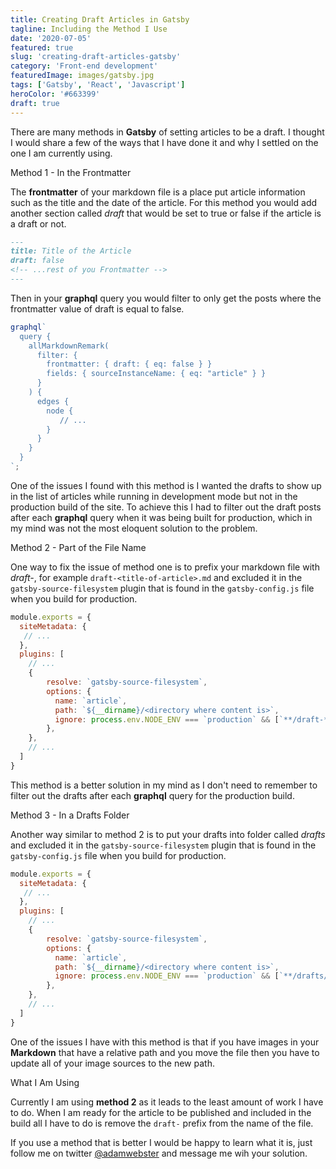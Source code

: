 ```yaml
---
title: Creating Draft Articles in Gatsby
tagline: Including the Method I Use
date: '2020-07-05'
featured: true
slug: 'creating-draft-articles-gatsby'
category: 'Front-end development'
featuredImage: images/gatsby.jpg
tags: ['Gatsby', 'React', 'Javascript']
heroColor: '#663399'
draft: true
---
```


There are many methods in **Gatsby** of setting articles to be a draft. I thought I would share a few of the ways that I have done it and why I settled on the one I am currently using.

<SectionHeader>Method 1 - In the Frontmatter</SectionHeader>

The **frontmatter** of your markdown file is a place put article information such as the title and the date of the article. For this method you would add another section called *draft* that would be set to true or false if the article is a draft or not.

```md render=true
---
title: Title of the Article 
draft: false
<!-- ...rest of you Frontmatter -->
---
```

Then in your **graphql** query you would filter to only get the posts where the frontmatter value of draft is equal to false.

```jsx
graphql`
  query {
    allMarkdownRemark(
      filter: {
        frontmatter: { draft: { eq: false } }
        fields: { sourceInstanceName: { eq: "article" } }
      }
    ) {
      edges {
        node {
           // ...
        }
      }
    }
  }
`;
```

One of the issues I found with this method is I wanted the drafts to show up in the list of articles while running in development mode but not in the production build of the site. To achieve this I had to filter out the draft posts after each **graphql** query when it was being built for production, which in my mind was not the most eloquent solution to the problem. 
 
<SectionHeader>Method 2 - Part of the File Name</SectionHeader>

One way to fix the issue of method one is to prefix your markdown file with *draft-*, for example `draft-<title-of-article>.md` and excluded it in the `gatsby-source-filesystem` plugin that is found in the `gatsby-config.js` file when you build for production.


```js 
module.exports = {
  siteMetadata: {
   // ...
  },
  plugins: [
    // ...
    {
        resolve: `gatsby-source-filesystem`,
        options: {
          name: `article`,
          path: `${__dirname}/<directory where content is>`,
          ignore: process.env.NODE_ENV === `production` && [`**/draft-*`],
        },
    },
    // ...
  ]
}
```

This method is a better solution in my mind as I don't need to remember to filter out the drafts after each  **graphql** query for the production build.

<SectionHeader>Method 3 - In a Drafts Folder</SectionHeader>

Another way similar to method 2 is to put your drafts into folder called *drafts* and excluded it in the `gatsby-source-filesystem` plugin that is found in the `gatsby-config.js` file when you build for production. 

```js 
module.exports = {
  siteMetadata: {
   // ...
  },
  plugins: [
    // ...
    {
        resolve: `gatsby-source-filesystem`,
        options: {
          name: `article`,
          path: `${__dirname}/<directory where content is>`,
          ignore: process.env.NODE_ENV === `production` && [`**/drafts/*`],
        },
    },
    // ...
  ]
}
```

One of the issues I have with this method is that if you have images in your **Markdown** that have a relative path and you move the file then you have to update all of your image sources to the new path.

<SectionHeader>What I Am Using</SectionHeader>

Currently I am using **method 2** as it leads to the least amount of work I have to do. When I am ready for the article to be published and included in the build all I have to do is remove the `draft-` prefix from the name of the file.

If you use a method that is better I would be happy to learn what it is, just follow me on twitter [@adamwebster](https://twitter.com/adamwebster) and message me wih your solution.

<BuyMeACoffeeWidget />